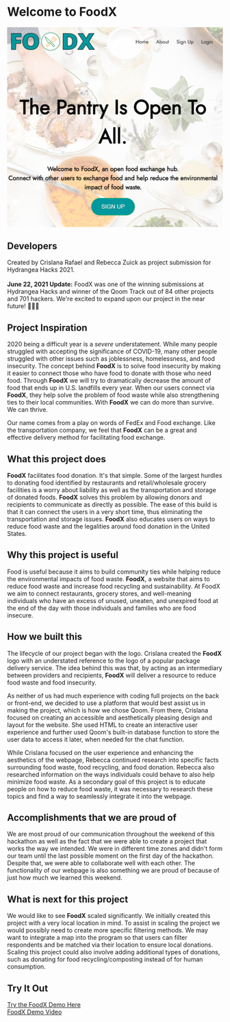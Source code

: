Welcome to FoodX
==================
![Welcome to FoodX](https://github.com/crislanarafael/FoodX/blob/main/mainpage.PNG?raw=true)

## Developers
Created by Crislana Rafael and Rebecca Zuick as project submission for Hydrangea Hacks 2021. <br><br> **June 22, 2021 Update:** FoodX was one of the winning submissions at Hydrangea Hacks and winner of the Qoom Track out of 84 other projects and 701 hackers. We're excited to expand upon our project in the near future! :tada::tada::tada:

## Project Inspiration
2020 being a difficult year is a _severe_ understatement. While many people struggled with accepting the significance of COVID-19, many other people struggled with other issues such as joblessness, homelessness, and food insecurity. The concept behind **FoodX** is to solve food insecurity by making it easier to connect those who have food to donate with those who need food. Through **FoodX** we will try to dramatically decrease the amount of food that ends up in U.S. landfills every year. When our users connect via **FoodX**, they help solve the problem of food waste while also strengthening ties to their local communities. With **FoodX** we can do more than survive. We can thrive.

Our name comes from a play on words of FedEx and Food exchange. Like the transportation company, we feel that **FoodX** can be a great and effective delivery method for facilitating food exchange.

## What this project does
**FoodX** facilitates food donation. It's that simple. Some of the largest hurdles to donating food identified by restaurants and retail/wholesale grocery facilities is a worry about liability as well as the transportation and storage of donated foods. **FoodX** solves this problem by allowing donors and recipients to communicate as directly as possible. The ease of this build is that it can connect the users in a very short time, thus eliminating the transportation and storage issues. **FoodX** also educates users on ways to reduce food waste and the legalities around food donation in the United States.


## Why this project is useful
Food is useful because it aims to build community ties while helping reduce the environmental impacts of food waste. **FoodX**, a website that aims to reduce food waste and increase food recycling and sustainability. At FoodX we aim to connect restaurants, grocery stores, and well-meaning individuals who have an excess of unused, uneaten, and unexpired food at the end of the day with those individuals and families who are food insecure. 

## How we built this 
The lifecycle of our project began with the logo. Crislana created the **FoodX** logo with an understated reference to the logo of a popular package delivery service. The idea behind this was that, by  acting as an intermediary between providers and recipients, **FoodX** will deliver a resource to reduce food waste and food insecurity.

As neither of us had much experience with coding full projects on the back or front-end, we decided to use a platform that would best assist us in making the project, which is how we chose Qoom. From there, Crislana focused on creating an accessible and aesthetically pleasing design and layout for the website. She used HTML to create an interactive user experience and further used Qoom's built-in database function to store the user data to access it later, when needed for the chat function.

While Crislana focused on the user experience and enhancing the aesthetics of the webpage, Rebecca continued research into specific facts surrounding food waste, food recycling, and food donation. Rebecca also researched information on the ways individuals could behave to also help minimize food waste. As a secondary goal of this project is to educate people on how to reduce food waste, it was necessary to research these topics and find a way to seamlessly integrate it into the webpage.

## Accomplishments that we are proud of 

We are most proud of our communication throughout the weekend of this hackathon as well as the fact that we were able to create a project that works the way we intended. We were in different time zones and didn't form our team until the last possible moment on the first day of the hackathon. Despite that, we were able to collaborate well with each other. The functionality of our webpage is also something we are proud of because of just how much we learned this weekend.

## What is next for this project
We would like to see **FoodX** scaled significantly. We initially created this project with a very local location in mind. To assist in scaling the project we would possibly need to create more specific filtering methods. We may want to integrate a map into the program so that users can filter respondents and be matched via their location to ensure local donations. Scaling this project could also involve adding additional types of donations, such as donating for food recycling/composting instead of for human consumption.

## Try It Out
[Try the FoodX Demo Here](https://alerthorse44.qoom.space/~/FoodX)<br>
[FoodX Demo Video](https://www.youtube.com/watch?v=jpugwJDUlHo&t=10s)
